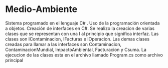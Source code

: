 # Medio-Ambiente
Sistema programado en el lenguaje C# . Uso de la programación orientada a objetos. Creación de interfaces en C#. Se realizo la creacion de varias clases que se representan con una I al principio que significa interfaz. Las clases son IContaminacion, IFacturas e IOperacion. Las demas clases creadas para llamar a las interfaces son Contaminacion, ContaminacionMundial, ImpactoAmbiental, Facturacion y Csuma. La ejecucion de las clases esta en el archivo llamado Program.cs como archivo principal
